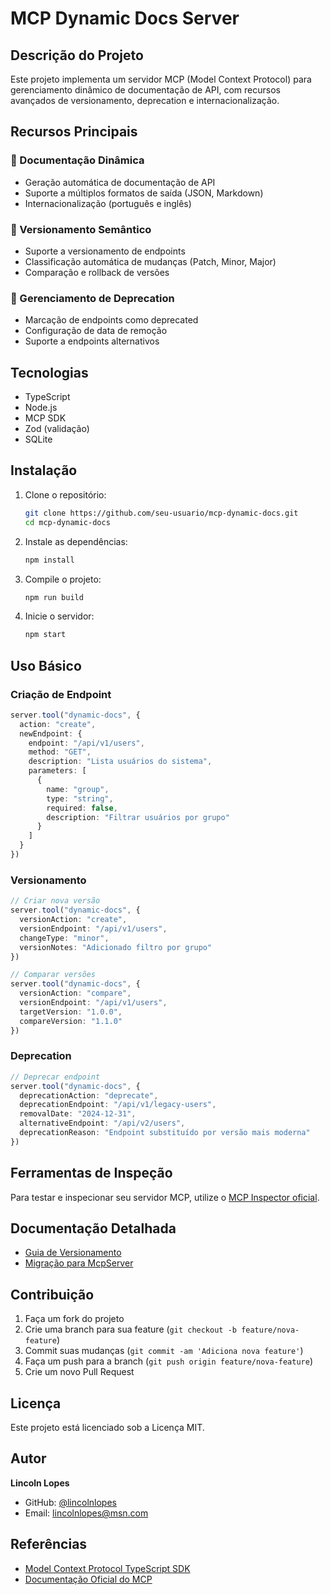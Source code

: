 # MCP Dynamic Docs Server

## Descrição do Projeto

Este projeto implementa um servidor MCP (Model Context Protocol) para gerenciamento dinâmico de documentação de API, com recursos avançados de versionamento, deprecation e internacionalização.

## Recursos Principais

### 🚀 Documentação Dinâmica
- Geração automática de documentação de API
- Suporte a múltiplos formatos de saída (JSON, Markdown)
- Internacionalização (português e inglês)

### 🔄 Versionamento Semântico
- Suporte a versionamento de endpoints
- Classificação automática de mudanças (Patch, Minor, Major)
- Comparação e rollback de versões

### 🚫 Gerenciamento de Deprecation
- Marcação de endpoints como deprecated
- Configuração de data de remoção
- Suporte a endpoints alternativos

## Tecnologias

- TypeScript
- Node.js
- MCP SDK
- Zod (validação)
- SQLite

## Instalação

1. Clone o repositório:
   ```bash
   git clone https://github.com/seu-usuario/mcp-dynamic-docs.git
   cd mcp-dynamic-docs
   ```

2. Instale as dependências:
   ```bash
   npm install
   ```

3. Compile o projeto:
   ```bash
   npm run build
   ```

4. Inicie o servidor:
   ```bash
   npm start
   ```

## Uso Básico

### Criação de Endpoint

```typescript
server.tool("dynamic-docs", {
  action: "create",
  newEndpoint: {
    endpoint: "/api/v1/users",
    method: "GET",
    description: "Lista usuários do sistema",
    parameters: [
      { 
        name: "group", 
        type: "string", 
        required: false, 
        description: "Filtrar usuários por grupo" 
      }
    ]
  }
})
```

### Versionamento

```typescript
// Criar nova versão
server.tool("dynamic-docs", {
  versionAction: "create",
  versionEndpoint: "/api/v1/users",
  changeType: "minor",
  versionNotes: "Adicionado filtro por grupo"
})

// Comparar versões
server.tool("dynamic-docs", {
  versionAction: "compare",
  versionEndpoint: "/api/v1/users",
  targetVersion: "1.0.0",
  compareVersion: "1.1.0"
})
```

### Deprecation

```typescript
// Deprecar endpoint
server.tool("dynamic-docs", {
  deprecationAction: "deprecate",
  deprecationEndpoint: "/api/v1/legacy-users",
  removalDate: "2024-12-31",
  alternativeEndpoint: "/api/v2/users",
  deprecationReason: "Endpoint substituído por versão mais moderna"
})
```

## Ferramentas de Inspeção

Para testar e inspecionar seu servidor MCP, utilize o [MCP Inspector oficial](https://inspector.modelcontextprotocol.org/).

## Documentação Detalhada

- [Guia de Versionamento](docs/versioning-guide.md)
- [Migração para McpServer](docs/20250508-migration-to-mcpserver.md)

## Contribuição

1. Faça um fork do projeto
2. Crie uma branch para sua feature (`git checkout -b feature/nova-feature`)
3. Commit suas mudanças (`git commit -am 'Adiciona nova feature'`)
4. Faça um push para a branch (`git push origin feature/nova-feature`)
5. Crie um novo Pull Request

## Licença

Este projeto está licenciado sob a Licença MIT.

## Autor

**Lincoln Lopes**
- GitHub: [@lincolnlopes](https://github.com/lincolnlopes)
- Email: lincolnlopes@msn.com

## Referências

- [Model Context Protocol TypeScript SDK](https://github.com/modelcontextprotocol/typescript-sdk)
- [Documentação Oficial do MCP](https://modelcontextprotocol.org/docs)
